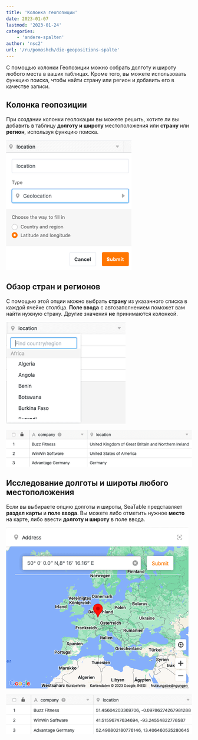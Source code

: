 ```yaml
---
title: 'Колонка геопозиции'
date: 2023-01-07
lastmod: '2023-01-24'
categories:
    - 'andere-spalten'
author: 'nsc2'
url: '/ru/pomoshch/die-geopositions-spalte'
---
```


С помощью колонки Геопозиции можно собрать долготу и широту любого места в ваших таблицах. Кроме того, вы можете использовать функцию поиска, чтобы найти страну или регион и добавить его в качестве записи.

## Колонка геопозиции

При создании колонки геолокации вы можете решить, хотите ли вы добавить в таблицу **долготу и широту** местоположения или **страну** или **регион**, используя функцию поиска.

![Параметры выбора при создании колонки геопозиции](images/Optionen-beim-Erstellen-einer-Geopositionsspalte.png)

## Обзор стран и регионов

С помощью этой опции можно выбрать **страну** из указанного списка в каждой ячейке столбца. **Поле ввода** с автозаполнением поможет вам найти нужную страну. Другие значения **не** принимаются колонкой.

![Добавление стран или регионов с помощью функции поиска в колонке Геопозиции](images/Erhebung-von-Laendern.png)

![Пример применения геопозиционной колонки](images/Beispiel-Geopositions-Spalte-1.png)

## Исследование долготы и широты любого местоположения

Если вы выбираете опцию долготы и широты, SeaTable представляет **раздел карты** и **поле ввода**. Вы можете либо отметить нужное **место** на карте, либо ввести **долготу и широту** в поле ввода.

![Добавление местоположения на основе его долготы и широты ](images/Erhebung-von-Laengen-und-Breitengraden.png)

![Пример применения геопозиционной колонки](images/Beispiel-2-Geopositionsspalte.png)
